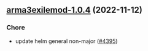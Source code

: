

## [arma3exilemod-1.0.4](https://github.com/truecharts/charts/compare/arma3exilemod-1.0.3...arma3exilemod-1.0.4) (2022-11-12)

### Chore

- update helm general non-major ([#4395](https://github.com/truecharts/charts/issues/4395))
  
  